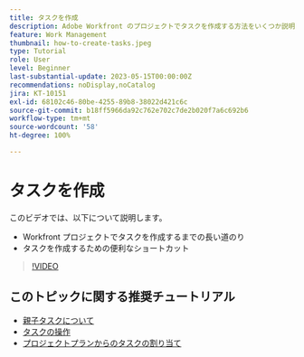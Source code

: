 ```yaml
---
title: タスクを作成
description: Adobe Workfront のプロジェクトでタスクを作成する方法をいくつか説明します。
feature: Work Management
thumbnail: how-to-create-tasks.jpeg
type: Tutorial
role: User
level: Beginner
last-substantial-update: 2023-05-15T00:00:00Z
recommendations: noDisplay,noCatalog
jira: KT-10151
exl-id: 68102c46-80be-4255-89b8-38022d421c6c
source-git-commit: b18ff5966da92c762e702c7de2b020f7a6c692b6
workflow-type: tm+mt
source-wordcount: '58'
ht-degree: 100%

---
```


# タスクを作成

このビデオでは、以下について説明します。

* Workfront プロジェクトでタスクを作成するまでの長い道のり
* タスクを作成するための便利なショートカット

>[!VIDEO](https://video.tv.adobe.com/v/3419372/?quality=12&learn=on)

## このトピックに関する推奨チュートリアル

* [親子タスクについて](/help/manage-work/tasks/understand-parent-child-tasks.md)
* [タスクの操作](/help/manage-work/tasks/work-with-tasks.md)
* [プロジェクトプランからのタスクの割り当て](/help/manage-work/tasks/assign-tasks-from-the-project-plan.md)
